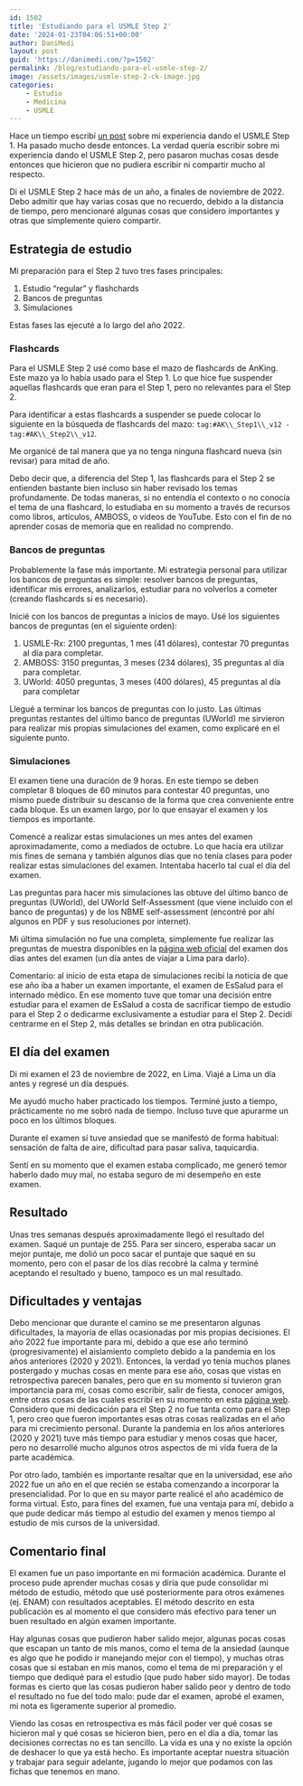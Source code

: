 ```yaml
---
id: 1502
title: 'Estudiando para el USMLE Step 2'
date: '2024-01-23T04:06:51+00:00'
author: DaniMedi
layout: post
guid: 'https://danimedi.com/?p=1502'
permalink: /blog/estudiando-para-el-usmle-step-2/
image: /assets/images/usmle-step-2-ck-image.jpg
categories:
    - Estudio
    - Medicina
    - USMLE
---
```


Hace un tiempo escribí [un post](https://danimedi.com/blog/dando-el-usmle-step-1/) sobre mi experiencia dando el USMLE Step 1. Ha pasado mucho desde entonces. La verdad quería escribir sobre mi experiencia dando el USMLE Step 2, pero pasaron muchas cosas desde entonces que hicieron que no pudiera escribir ni compartir mucho al respecto.

Di el USMLE Step 2 hace más de un año, a finales de noviembre de 2022. Debo admitir que hay varias cosas que no recuerdo, debido a la distancia de tiempo, pero mencionaré algunas cosas que considero importantes y otras que simplemente quiero compartir.

## Estrategia de estudio

Mi preparación para el Step 2 tuvo tres fases principales:

1. Estudio “regular” y flashchards
2. Bancos de preguntas
3. Simulaciones

Estas fases las ejecuté a lo largo del año 2022.

### Flashcards

Para el USMLE Step 2 usé como base el mazo de flashcards de AnKing. Este mazo ya lo había usado para el Step 1. Lo que hice fue suspender aquellas flashcards que eran para el Step 1, pero no relevantes para el Step 2.

Para identificar a estas flashcards a suspender se puede colocar lo siguiente en la búsqueda de flashcards del mazo: `tag:#AK\\_Step1\\_v12 -tag:#AK\\_Step2\\_v12`.

Me organicé de tal manera que ya no tenga ninguna flashcard nueva (sin revisar) para mitad de año.

Debo decir que, a diferencia del Step 1, las flashcards para el Step 2 se entienden bastante bien incluso sin haber revisado los temas profundamente. De todas maneras, si no entendía el contexto o no conocía el tema de una flashcard, lo estudiaba en su momento a través de recursos como libros, artículos, AMBOSS, o videos de YouTube. Esto con el fin de no aprender cosas de memoria que en realidad no comprendo.

### Bancos de preguntas

Probablemente la fase más importante. Mi estrategia personal para utilizar los bancos de preguntas es simple: resolver bancos de preguntas, identificar mis errores, analizarlos, estudiar para no volverlos a cometer (creando flashcards si es necesario).

Inicié con los bancos de preguntas a inicios de mayo. Usé los siguientes bancos de preguntas (en el siguiente orden):

1. USMLE-Rx: 2100 preguntas, 1 mes (41 dólares), contestar 70 preguntas al día para completar.
2. AMBOSS: 3150 preguntas, 3 meses (234 dólares), 35 preguntas al día para completar.
3. UWorld: 4050 preguntas, 3 meses (400 dólares), 45 preguntas al día para completar

Llegué a terminar los bancos de preguntas con lo justo. Las últimas preguntas restantes del último banco de preguntas (UWorld) me sirvieron para realizar mis propias simulaciones del examen, como explicaré en el siguiente punto.

### Simulaciones

El examen tiene una duración de 9 horas. En este tiempo se deben completar 8 bloques de 60 minutos para contestar 40 preguntas, uno mismo puede distribuir su descanso de la forma que crea conveniente entre cada bloque. Es un examen largo, por lo que ensayar el examen y los tiempos es importante.

Comencé a realizar estas simulaciones un mes antes del examen aproximadamente, como a mediados de octubre. Lo que hacía era utilizar mis fines de semana y también algunos días que no tenía clases para poder realizar estas simulaciones del examen. Intentaba hacerlo tal cual el día del examen.

Las preguntas para hacer mis simulaciones las obtuve del último banco de preguntas (UWorld), del UWorld Self-Assessment (que viene incluido con el banco de preguntas) y de los NBME self-assessment (encontré por ahí algunos en PDF y sus resoluciones por internet).

Mi última simulación no fue una completa, simplemente fue realizar las preguntas de muestra disponibles en la [página web oficial](https://www.usmle.org/prepare-your-exam/step-2-ck-materials/step-2-ck-sample-test-questions) del examen dos días antes del examen (un día antes de viajar a Lima para darlo).

Comentario: al inicio de esta etapa de simulaciones recibí la noticia de que ese año iba a haber un examen importante, el examen de EsSalud para el internado médico. En ese momento tuve que tomar una decisión entre estudiar para el examen de EsSalud a costa de sacrificar tiempo de estudio para el Step 2 o dedicarme exclusivamente a estudiar para el Step 2. Decidí centrarme en el Step 2, más detalles se brindan en otra publicación.

## El día del examen

Di mi examen el 23 de noviembre de 2022, en Lima. Viajé a Lima un día antes y regresé un día después.

Me ayudó mucho haber practicado los tiempos. Terminé justo a tiempo, prácticamente no me sobró nada de tiempo. Incluso tuve que apurarme un poco en los últimos bloques.

Durante el examen sí tuve ansiedad que se manifestó de forma habitual: sensación de falta de aire, dificultad para pasar saliva, taquicardia.

Sentí en su momento que el examen estaba complicado, me generó temor haberlo dado muy mal, no estaba seguro de mi desempeño en este examen.

## Resultado

Unas tres semanas después aproximadamente llegó el resultado del examen. Saqué un puntaje de 255. Para ser sincero, esperaba sacar un mejor puntaje, me dolió un poco sacar el puntaje que saqué en su momento, pero con el pasar de los días recobré la calma y terminé aceptando el resultado y bueno, tampoco es un mal resultado.

## Dificultades y ventajas

Debo mencionar que durante el camino se me presentaron algunas dificultades, la mayoría de ellas ocasionadas por mis propias decisiones. El año 2022 fue importante para mí, debido a que ese año terminó (progresivamente) el aislamiento completo debido a la pandemia en los años anteriores (2020 y 2021). Entonces, la verdad yo tenía muchos planes postergado y muchas cosas en mente para ese año, cosas que vistas en retrospectiva parecen banales, pero que en su momento sí tuvieron gran importancia para mí, cosas como escribir, salir de fiesta, conocer amigos, entre otras cosas de las cuales escribí en su momento en esta [página web](https://danimedi.com/blog/). Considero que mi dedicación para el Step 2 no fue tanta como para el Step 1, pero creo que fueron importantes esas otras cosas realizadas en el año para mi crecimiento personal. Durante la pandemia en los años anteriores (2020 y 2021) tuve más tiempo para estudiar y menos cosas que hacer, pero no desarrollé mucho algunos otros aspectos de mi vida fuera de la parte académica.

Por otro lado, también es importante resaltar que en la universidad, ese año 2022 fue un año en el que recién se estaba comenzando a incorporar la presencialidad. Por lo que en su mayor parte realicé el año académico de forma virtual. Esto, para fines del examen, fue una ventaja para mí, debido a que pude dedicar más tiempo al estudio del examen y menos tiempo al estudio de mis cursos de la universidad.

## Comentario final

El examen fue un paso importante en mi formación académica. Durante el proceso pude aprender muchas cosas y diría que pude consolidar mi método de estudio, método que usé posteriormente para otros exámenes (ej. ENAM) con resultados aceptables. El método descrito en esta publicación es al momento el que considero más efectivo para tener un buen resultado en algún examen importante.

Hay algunas cosas que pudieron haber salido mejor, algunas pocas cosas que escapan un tanto de mis manos, como el tema de la ansiedad (aunque es algo que he podido ir manejando mejor con el tiempo), y muchas otras cosas que sí estaban en mis manos, como el tema de mi preparación y el tiempo que dediqué para el estudio (que pudo haber sido mayor). De todas formas es cierto que las cosas pudieron haber salido peor y dentro de todo el resultado no fue del todo malo: pude dar el examen, aprobé el examen, mi nota es ligeramente superior al promedio.

Viendo las cosas en retrospectiva es más fácil poder ver qué cosas se hicieron mal y qué cosas se hicieron bien, pero en el día a día, tomar las decisiones correctas no es tan sencillo. La vida es una y no existe la opción de deshacer lo que ya está hecho. Es importante aceptar nuestra situación y trabajar para seguir adelante, jugando lo mejor que podamos con las fichas que tenemos en mano.